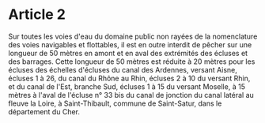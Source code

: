 # Article 2

Sur toutes les voies d'eau du domaine public non rayées de la nomenclature des voies navigables et flottables, il est en outre interdit de pêcher sur une longueur de 50 mètres en amont et en aval des extrémités des écluses et des barrages. Cette longueur de 50 mètres est réduite à 20 mètres pour les écluses des échelles d'écluses du canal des Ardennes, versant Aisne, écluses 1 à 26, du canal du Rhône au Rhin, écluses 2 à 10 du versant Rhin, et du canal de l'Est, branche Sud, écluses 1 à 15 du versant Moselle, à 15 mètres à l'aval de l'écluse n° 33 bis du canal de jonction du canal latéral au fleuve la Loire, à Saint-Thibault, commune de Saint-Satur, dans le département du Cher.
